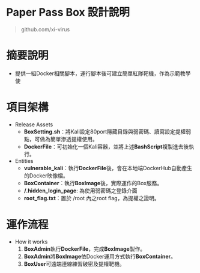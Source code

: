 Paper Pass Box 設計說明
====
> github.com/xi-virus

# 摘要說明

* 提供一組Docker相關腳本，運行腳本後可建立簡單紅隊靶機，作為示範教學使

# 項目架構

* Release Assets
  - **BoxSetting.sh**：將Kali設定80port隱藏目錄與弱密碼、讀寫設定提權弱點，可做為簡單滲透提權使用。
  - **DockerFile**：可初始化一個Kali容器，並將上述**BashScript**複製進去後執行。
* Entities
  - **vulnerable_kali**：執行**DockerFile**後，會在本地端DockerHub自動產生的Docker映像檔。
  - **BoxContainer**：執行**BoxImage**後，實際運作的Box服務。
  - **/.hidden_login_page**: 為使用弱密碼之登錄介面
  - **root_flag.txt**：置於 /root 內之root flag，為提權之證明。

# 運作流程

* How it works
  1. **BoxAdmin**執行**DockerFile**，完成**BoxImage**製作。
  2. **BoxAdmin**將**BoxImage**依Docker運用方式執行**BoxContainer**。
  3. **BoxUser**可遠端連線練習破密及提權靶機。
